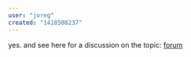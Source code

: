 ```yaml
---
user: "joreg"
created: "1418508237"
---
```


yes. and see here for a discussion on the topic: [forum](forum)
